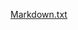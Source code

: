[Markdown.txt](https://github.com/audran01/Depot-wiki-Monaco-SANTOS-MESLI/files/9823616/Markdown.txt)
